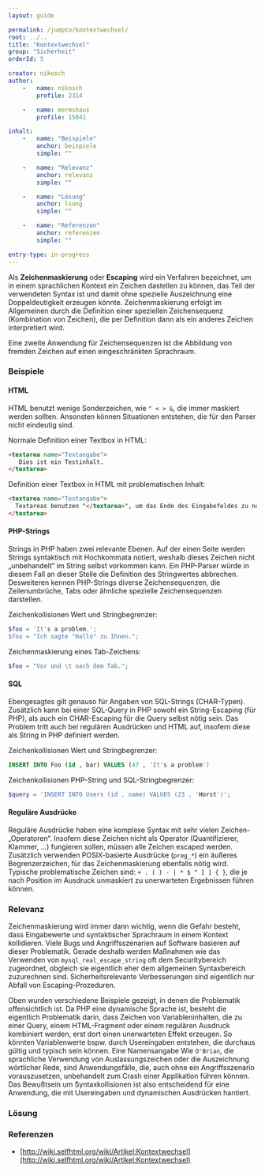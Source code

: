 ```yaml
---
layout: guide

permalink: /jumpto/kontextwechsel/
root: ../..
title: "Kontextwechsel"
group: "Sicherheit"
orderId: 5

creator: nikosch
author:
    -   name: nikosch
        profile: 2314

    -   name: mermshaus
        profile: 15041

inhalt:
    -   name: "Beispiele"
        anchor: beispiele
        simple: ""

    -   name: "Relevanz"
        anchor: relevanz
        simple: ""

    -   name: "Lösung"
        anchor: lsung
        simple: ""

    -   name: "Referenzen"
        anchor: referenzen
        simple: ""

entry-type: in-progress
---
```


Als **Zeichenmaskierung** oder **Escaping** wird ein Verfahren bezeichnet, um in einem
sprachlichen Kontext ein Zeichen dastellen zu können, das Teil der verwendeten
Syntax ist und damit ohne spezielle Auszeichnung eine Doppeldeutigkeit erzeugen
könnte. Zeichenmaskierung erfolgt im Allgemeinen durch die Definition einer
speziellen Zeichensequenz (Kombination von Zeichen), die per Definition dann
als ein anderes Zeichen interpretiert wird.

Eine zweite Anwendung für Zeichensequenzen ist die Abbildung von fremden
Zeichen auf einen eingeschränkten Sprachraum.



### Beispiele

#### HTML

HTML benutzt wenige Sonderzeichen, wie `" < > &`, die immer maskiert werden
sollten. Ansonsten können Situationen entstehen, die für den Parser nicht
eindeutig sind.

Normale Definition einer Textbox in HTML:

~~~ html
<textarea name="Textangabe">
   Dies ist ein Testinhalt.
</textarea>
~~~

Definition einer Textbox in HTML mit problematischen Inhalt:

~~~ html
<textarea name="Textangabe">
  Textareas benutzen "</textarea>", um das Ende des Eingabefeldes zu notieren.
</textarea>
~~~

#### PHP-Strings

Strings in PHP haben zwei relevante Ebenen. Auf der einen Seite werden Strings
syntaktisch mit Hochkommata notiert, weshalb dieses Zeichen nicht „unbehandelt“
im String selbst vorkommen kann. Ein PHP-Parser würde in diesem Fall an dieser
Stelle die Definition des Stringwertes abbrechen. Desweiteren kennen
PHP-Strings diverse Zeichensequenzen, die Zeilenumbrüche, Tabs oder ähnliche
spezielle Zeichensequenzen darstellen.

Zeichenkollisionen Wert und Stringbegrenzer:

~~~ php
$foo = 'It's a problem.';
$foo = "Ich sagte "Hallo" zu Ihnen.";
~~~

Zeichenmaskierung eines Tab-Zeichens:

~~~ php
$foo = "Vor und \t nach dem Tab.";
~~~

#### SQL

Ebengesagtes gilt genauso für Angaben von SQL-Strings (CHAR-Typen). Zusätzlich
kann bei einer SQL-Query in PHP sowohl ein String-Escaping (für PHP), als auch
ein CHAR-Escaping für die Query selbst nötig sein. Das Problem tritt auch bei
regulären Ausdrücken und HTML auf, insofern diese als String in PHP definiert
werden.

Zeichenkollisionen Wert und Stringbegrenzer:

~~~ sql
INSERT INTO Foo (id , bar) VALUES (47 , 'It's a problem')
~~~

Zeichenkollisionen PHP-String und SQL-Stringbegrenzer:

~~~ php
$query = 'INSERT INTO Users (id , name) VALUES (23 , 'Horst')';
~~~

#### Reguläre Ausdrücke

Reguläre Ausdrücke haben eine komplexe Syntax mit sehr vielen
Zeichen-„Operatoren“. Insofern diese Zeichen nicht als Operator
(Quantifizierer, Klammer, …) fungieren sollen, müssen alle Zeichen escaped
werden. Zusätzlich verwenden POSIX-basierte Ausdrücke (`preg_*`) ein äußeres
Begrenzerzeichen, für das Zeichenmaskierung ebenfalls nötig wird. Typische
problematische Zeichen sind: `+ . ( ) - | * $ ^ [ ] { }`, die je nach Position
im Ausdruck unmaskiert zu unerwarteten Ergebnissen führen können.



### Relevanz

Zeichenmaskierung wird immer dann wichtig, wenn die Gefahr besteht, dass
Eingabewerte und syntaktischer Sprachraum in einem Kontext kollidieren. Viele
Bugs und Angriffsszenarien auf Software basieren auf dieser Problematik. Gerade
deshalb werden Maßnahmen wie das Verwenden von `mysql_real_escape_string` oft dem
Securitybereich zugeordnet, obgleich sie eigentlich eher dem allgemeinen
Syntaxbereich zuzurechnen sind. Sicherheitsrelevante Verbesserungen sind
eigentlich nur Abfall von Escaping-Prozeduren.

Oben wurden verschiedene Beispiele gezeigt, in denen die Problematik
offensichtlich ist. Da PHP eine dynamische Sprache ist, besteht die eigentlich
Problematik darin, dass Zeichen von Variableninhalten, die zu einer Query,
einem HTML-Fragment oder einem regulären Ausdruck kombiniert werden, erst dort
einen unerwarteten Effekt erzeugen. So könnten Variablenwerte bspw. durch
Usereingaben entstehen, die durchaus gültig und typisch sein können. Eine
Namensangabe Wie `O'Brian`, die sprachliche Verwendung von Auslassungszeichen
oder die Auszeichnung wörtlicher Rede, sind Anwendungsfälle, die, auch ohne ein
Angriffsszenario vorauszusetzen, unbehandelt zum Crash einer Applikation führen
können. Das Bewußtsein um Syntaxkollisionen ist also entscheidend für eine
Anwendung, die mit Usereingaben und dynamischen Ausdrücken hantiert.



### Lösung



### Referenzen

* [http://wiki.selfhtml.org/wiki/Artikel:Kontextwechsel](http://wiki.selfhtml.org/wiki/Artikel:Kontextwechsel)
